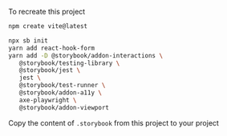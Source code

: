 To recreate this project 

```sh
npm create vite@latest

npx sb init
yarn add react-hook-form
yarn add -D @storybook/addon-interactions \
   @storybook/testing-library \
   @storybook/jest \
   jest \
   @storybook/test-runner \
   @storybook/addon-a11y \
   axe-playwright \
   @storybook/addon-viewport
```

Copy the content of `.storybook` from this project to your project


